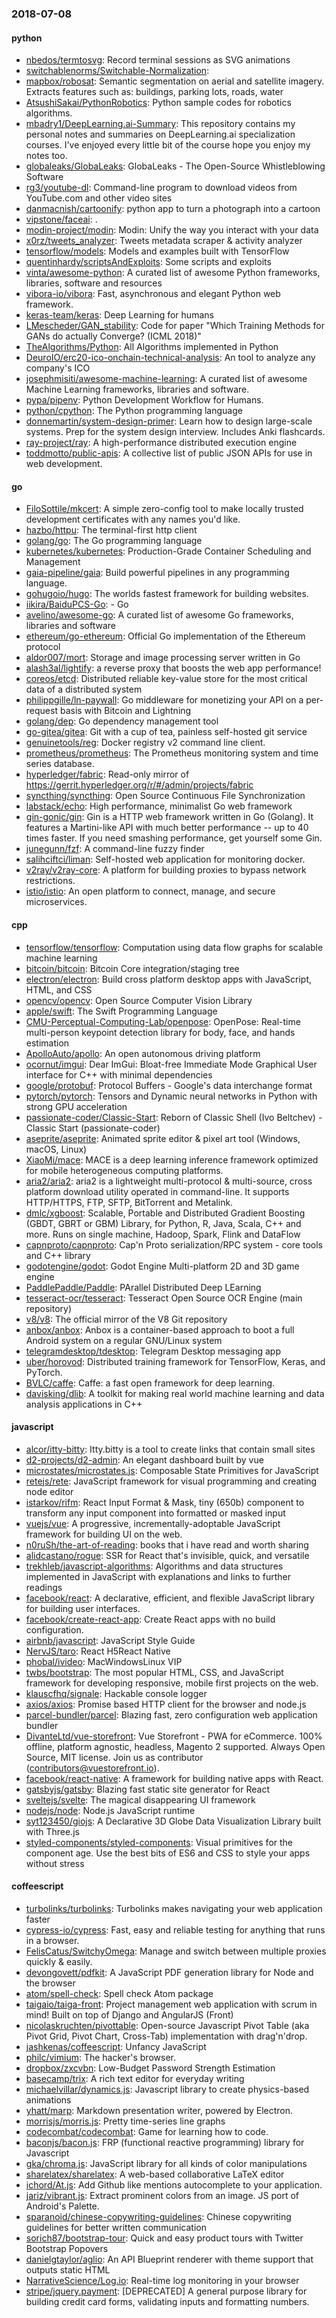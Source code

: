 ### 2018-07-08

#### python
* [nbedos/termtosvg](https://github.com/nbedos/termtosvg): Record terminal sessions as SVG animations
* [switchablenorms/Switchable-Normalization](https://github.com/switchablenorms/Switchable-Normalization): 
* [mapbox/robosat](https://github.com/mapbox/robosat): Semantic segmentation on aerial and satellite imagery. Extracts features such as: buildings, parking lots, roads, water
* [AtsushiSakai/PythonRobotics](https://github.com/AtsushiSakai/PythonRobotics): Python sample codes for robotics algorithms.
* [mbadry1/DeepLearning.ai-Summary](https://github.com/mbadry1/DeepLearning.ai-Summary): This repository contains my personal notes and summaries on DeepLearning.ai specialization courses. I've enjoyed every little bit of the course hope you enjoy my notes too.
* [globaleaks/GlobaLeaks](https://github.com/globaleaks/GlobaLeaks): GlobaLeaks - The Open-Source Whistleblowing Software
* [rg3/youtube-dl](https://github.com/rg3/youtube-dl): Command-line program to download videos from YouTube.com and other video sites
* [danmacnish/cartoonify](https://github.com/danmacnish/cartoonify): python app to turn a photograph into a cartoon
* [vipstone/faceai](https://github.com/vipstone/faceai): .
* [modin-project/modin](https://github.com/modin-project/modin): Modin: Unify the way you interact with your data
* [x0rz/tweets_analyzer](https://github.com/x0rz/tweets_analyzer): Tweets metadata scraper & activity analyzer
* [tensorflow/models](https://github.com/tensorflow/models): Models and examples built with TensorFlow
* [quentinhardy/scriptsAndExploits](https://github.com/quentinhardy/scriptsAndExploits): Some scripts and exploits
* [vinta/awesome-python](https://github.com/vinta/awesome-python): A curated list of awesome Python frameworks, libraries, software and resources
* [vibora-io/vibora](https://github.com/vibora-io/vibora): Fast, asynchronous and elegant Python web framework.
* [keras-team/keras](https://github.com/keras-team/keras): Deep Learning for humans
* [LMescheder/GAN_stability](https://github.com/LMescheder/GAN_stability): Code for paper "Which Training Methods for GANs do actually Converge? (ICML 2018)"
* [TheAlgorithms/Python](https://github.com/TheAlgorithms/Python): All Algorithms implemented in Python
* [DeuroIO/erc20-ico-onchain-technical-analysis](https://github.com/DeuroIO/erc20-ico-onchain-technical-analysis): An tool to analyze any company's ICO
* [josephmisiti/awesome-machine-learning](https://github.com/josephmisiti/awesome-machine-learning): A curated list of awesome Machine Learning frameworks, libraries and software.
* [pypa/pipenv](https://github.com/pypa/pipenv): Python Development Workflow for Humans.
* [python/cpython](https://github.com/python/cpython): The Python programming language
* [donnemartin/system-design-primer](https://github.com/donnemartin/system-design-primer): Learn how to design large-scale systems. Prep for the system design interview. Includes Anki flashcards.
* [ray-project/ray](https://github.com/ray-project/ray): A high-performance distributed execution engine
* [toddmotto/public-apis](https://github.com/toddmotto/public-apis): A collective list of public JSON APIs for use in web development.

#### go
* [FiloSottile/mkcert](https://github.com/FiloSottile/mkcert): A simple zero-config tool to make locally trusted development certificates with any names you'd like.
* [hazbo/httpu](https://github.com/hazbo/httpu): The terminal-first http client
* [golang/go](https://github.com/golang/go): The Go programming language
* [kubernetes/kubernetes](https://github.com/kubernetes/kubernetes): Production-Grade Container Scheduling and Management
* [gaia-pipeline/gaia](https://github.com/gaia-pipeline/gaia): Build powerful pipelines in any programming language.
* [gohugoio/hugo](https://github.com/gohugoio/hugo): The worlds fastest framework for building websites.
* [iikira/BaiduPCS-Go](https://github.com/iikira/BaiduPCS-Go):  - Go
* [avelino/awesome-go](https://github.com/avelino/awesome-go): A curated list of awesome Go frameworks, libraries and software
* [ethereum/go-ethereum](https://github.com/ethereum/go-ethereum): Official Go implementation of the Ethereum protocol
* [aldor007/mort](https://github.com/aldor007/mort): Storage and image processing server written in Go
* [alash3al/lightify](https://github.com/alash3al/lightify): a reverse proxy that boosts the web app performance!
* [coreos/etcd](https://github.com/coreos/etcd): Distributed reliable key-value store for the most critical data of a distributed system
* [philippgille/ln-paywall](https://github.com/philippgille/ln-paywall): Go middleware for monetizing your API on a per-request basis with Bitcoin and Lightning 
* [golang/dep](https://github.com/golang/dep): Go dependency management tool
* [go-gitea/gitea](https://github.com/go-gitea/gitea): Git with a cup of tea, painless self-hosted git service
* [genuinetools/reg](https://github.com/genuinetools/reg): Docker registry v2 command line client.
* [prometheus/prometheus](https://github.com/prometheus/prometheus): The Prometheus monitoring system and time series database.
* [hyperledger/fabric](https://github.com/hyperledger/fabric): Read-only mirror of https://gerrit.hyperledger.org/r/#/admin/projects/fabric
* [syncthing/syncthing](https://github.com/syncthing/syncthing): Open Source Continuous File Synchronization
* [labstack/echo](https://github.com/labstack/echo): High performance, minimalist Go web framework
* [gin-gonic/gin](https://github.com/gin-gonic/gin): Gin is a HTTP web framework written in Go (Golang). It features a Martini-like API with much better performance -- up to 40 times faster. If you need smashing performance, get yourself some Gin.
* [junegunn/fzf](https://github.com/junegunn/fzf):  A command-line fuzzy finder
* [salihciftci/liman](https://github.com/salihciftci/liman): Self-hosted web application for monitoring docker.
* [v2ray/v2ray-core](https://github.com/v2ray/v2ray-core): A platform for building proxies to bypass network restrictions.
* [istio/istio](https://github.com/istio/istio): An open platform to connect, manage, and secure microservices.

#### cpp
* [tensorflow/tensorflow](https://github.com/tensorflow/tensorflow): Computation using data flow graphs for scalable machine learning
* [bitcoin/bitcoin](https://github.com/bitcoin/bitcoin): Bitcoin Core integration/staging tree
* [electron/electron](https://github.com/electron/electron): Build cross platform desktop apps with JavaScript, HTML, and CSS
* [opencv/opencv](https://github.com/opencv/opencv): Open Source Computer Vision Library
* [apple/swift](https://github.com/apple/swift): The Swift Programming Language
* [CMU-Perceptual-Computing-Lab/openpose](https://github.com/CMU-Perceptual-Computing-Lab/openpose): OpenPose: Real-time multi-person keypoint detection library for body, face, and hands estimation
* [ApolloAuto/apollo](https://github.com/ApolloAuto/apollo): An open autonomous driving platform
* [ocornut/imgui](https://github.com/ocornut/imgui): Dear ImGui: Bloat-free Immediate Mode Graphical User interface for C++ with minimal dependencies
* [google/protobuf](https://github.com/google/protobuf): Protocol Buffers - Google's data interchange format
* [pytorch/pytorch](https://github.com/pytorch/pytorch): Tensors and Dynamic neural networks in Python with strong GPU acceleration
* [passionate-coder/Classic-Start](https://github.com/passionate-coder/Classic-Start): Reborn of Classic Shell (Ivo Beltchev) - Classic Start (passionate-coder)
* [aseprite/aseprite](https://github.com/aseprite/aseprite): Animated sprite editor & pixel art tool (Windows, macOS, Linux)
* [XiaoMi/mace](https://github.com/XiaoMi/mace): MACE is a deep learning inference framework optimized for mobile heterogeneous computing platforms.
* [aria2/aria2](https://github.com/aria2/aria2): aria2 is a lightweight multi-protocol & multi-source, cross platform download utility operated in command-line. It supports HTTP/HTTPS, FTP, SFTP, BitTorrent and Metalink.
* [dmlc/xgboost](https://github.com/dmlc/xgboost): Scalable, Portable and Distributed Gradient Boosting (GBDT, GBRT or GBM) Library, for Python, R, Java, Scala, C++ and more. Runs on single machine, Hadoop, Spark, Flink and DataFlow
* [capnproto/capnproto](https://github.com/capnproto/capnproto): Cap'n Proto serialization/RPC system - core tools and C++ library
* [godotengine/godot](https://github.com/godotengine/godot): Godot Engine  Multi-platform 2D and 3D game engine
* [PaddlePaddle/Paddle](https://github.com/PaddlePaddle/Paddle): PArallel Distributed Deep LEarning
* [tesseract-ocr/tesseract](https://github.com/tesseract-ocr/tesseract): Tesseract Open Source OCR Engine (main repository)
* [v8/v8](https://github.com/v8/v8): The official mirror of the V8 Git repository
* [anbox/anbox](https://github.com/anbox/anbox): Anbox is a container-based approach to boot a full Android system on a regular GNU/Linux system
* [telegramdesktop/tdesktop](https://github.com/telegramdesktop/tdesktop): Telegram Desktop messaging app
* [uber/horovod](https://github.com/uber/horovod): Distributed training framework for TensorFlow, Keras, and PyTorch.
* [BVLC/caffe](https://github.com/BVLC/caffe): Caffe: a fast open framework for deep learning.
* [davisking/dlib](https://github.com/davisking/dlib): A toolkit for making real world machine learning and data analysis applications in C++

#### javascript
* [alcor/itty-bitty](https://github.com/alcor/itty-bitty): Itty.bitty is a tool to create links that contain small sites
* [d2-projects/d2-admin](https://github.com/d2-projects/d2-admin): An elegant dashboard built by vue
* [microstates/microstates.js](https://github.com/microstates/microstates.js): Composable State Primitives for JavaScript
* [retejs/rete](https://github.com/retejs/rete): JavaScript framework for visual programming and creating node editor
* [istarkov/rifm](https://github.com/istarkov/rifm): React Input Format & Mask, tiny (650b) component to transform any input component into formatted or masked input
* [vuejs/vue](https://github.com/vuejs/vue):  A progressive, incrementally-adoptable JavaScript framework for building UI on the web.
* [n0ruSh/the-art-of-reading](https://github.com/n0ruSh/the-art-of-reading): books that i have read and worth sharing
* [alidcastano/rogue](https://github.com/alidcastano/rogue): SSR for React that's invisible, quick, and versatile
* [trekhleb/javascript-algorithms](https://github.com/trekhleb/javascript-algorithms): Algorithms and data structures implemented in JavaScript with explanations and links to further readings
* [facebook/react](https://github.com/facebook/react): A declarative, efficient, and flexible JavaScript library for building user interfaces.
* [facebook/create-react-app](https://github.com/facebook/create-react-app): Create React apps with no build configuration.
* [airbnb/javascript](https://github.com/airbnb/javascript): JavaScript Style Guide
* [NervJS/taro](https://github.com/NervJS/taro):  React H5React Native 
* [phobal/ivideo](https://github.com/phobal/ivideo): MacWindowsLinux VIP 
* [twbs/bootstrap](https://github.com/twbs/bootstrap): The most popular HTML, CSS, and JavaScript framework for developing responsive, mobile first projects on the web.
* [klauscfhq/signale](https://github.com/klauscfhq/signale):  Hackable console logger
* [axios/axios](https://github.com/axios/axios): Promise based HTTP client for the browser and node.js
* [parcel-bundler/parcel](https://github.com/parcel-bundler/parcel):  Blazing fast, zero configuration web application bundler
* [DivanteLtd/vue-storefront](https://github.com/DivanteLtd/vue-storefront): Vue Storefront - PWA for eCommerce. 100% offline, platform agnostic, headless, Magento 2 supported. Always Open Source, MIT license. Join us as contributor (contributors@vuestorefront.io).
* [facebook/react-native](https://github.com/facebook/react-native): A framework for building native apps with React.
* [gatsbyjs/gatsby](https://github.com/gatsbyjs/gatsby):  Blazing fast static site generator for React
* [sveltejs/svelte](https://github.com/sveltejs/svelte): The magical disappearing UI framework
* [nodejs/node](https://github.com/nodejs/node): Node.js JavaScript runtime 
* [syt123450/giojs](https://github.com/syt123450/giojs):  A Declarative 3D Globe Data Visualization Library built with Three.js
* [styled-components/styled-components](https://github.com/styled-components/styled-components): Visual primitives for the component age. Use the best bits of ES6 and CSS to style your apps without stress 

#### coffeescript
* [turbolinks/turbolinks](https://github.com/turbolinks/turbolinks): Turbolinks makes navigating your web application faster
* [cypress-io/cypress](https://github.com/cypress-io/cypress): Fast, easy and reliable testing for anything that runs in a browser.
* [FelisCatus/SwitchyOmega](https://github.com/FelisCatus/SwitchyOmega): Manage and switch between multiple proxies quickly & easily.
* [devongovett/pdfkit](https://github.com/devongovett/pdfkit): A JavaScript PDF generation library for Node and the browser
* [atom/spell-check](https://github.com/atom/spell-check): Spell check Atom package
* [taigaio/taiga-front](https://github.com/taigaio/taiga-front): Project management web application with scrum in mind! Built on top of Django and AngularJS (Front)
* [nicolaskruchten/pivottable](https://github.com/nicolaskruchten/pivottable): Open-source Javascript Pivot Table (aka Pivot Grid, Pivot Chart, Cross-Tab) implementation with drag'n'drop.
* [jashkenas/coffeescript](https://github.com/jashkenas/coffeescript): Unfancy JavaScript
* [philc/vimium](https://github.com/philc/vimium): The hacker's browser.
* [dropbox/zxcvbn](https://github.com/dropbox/zxcvbn): Low-Budget Password Strength Estimation
* [basecamp/trix](https://github.com/basecamp/trix): A rich text editor for everyday writing
* [michaelvillar/dynamics.js](https://github.com/michaelvillar/dynamics.js): Javascript library to create physics-based animations
* [yhatt/marp](https://github.com/yhatt/marp): Markdown presentation writer, powered by Electron.
* [morrisjs/morris.js](https://github.com/morrisjs/morris.js): Pretty time-series line graphs
* [codecombat/codecombat](https://github.com/codecombat/codecombat): Game for learning how to code.
* [baconjs/bacon.js](https://github.com/baconjs/bacon.js): FRP (functional reactive programming) library for Javascript
* [gka/chroma.js](https://github.com/gka/chroma.js): JavaScript library for all kinds of color manipulations
* [sharelatex/sharelatex](https://github.com/sharelatex/sharelatex): A web-based collaborative LaTeX editor
* [ichord/At.js](https://github.com/ichord/At.js): Add Github like mentions autocomplete to your application.
* [jariz/vibrant.js](https://github.com/jariz/vibrant.js): Extract prominent colors from an image. JS port of Android's Palette.
* [sparanoid/chinese-copywriting-guidelines](https://github.com/sparanoid/chinese-copywriting-guidelines): Chinese copywriting guidelines for better written communication
* [sorich87/bootstrap-tour](https://github.com/sorich87/bootstrap-tour): Quick and easy product tours with Twitter Bootstrap Popovers
* [danielgtaylor/aglio](https://github.com/danielgtaylor/aglio): An API Blueprint renderer with theme support that outputs static HTML
* [NarrativeScience/Log.io](https://github.com/NarrativeScience/Log.io): Real-time log monitoring in your browser
* [stripe/jquery.payment](https://github.com/stripe/jquery.payment): [DEPRECATED] A general purpose library for building credit card forms, validating inputs and formatting numbers.
